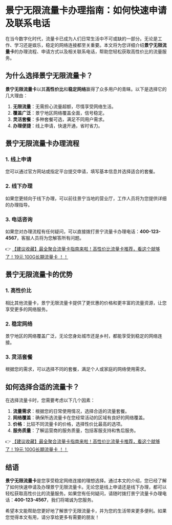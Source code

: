 # 景宁无限流量卡办理指南：如何快速申请及联系电话

在当今数字化时代，流量卡已成为人们日常生活中不可或缺的一部分。无论是工作、学习还是娱乐，稳定的网络连接都至关重要。本文将为您详细介绍**景宁无限流量卡**的办理流程、申请方式以及相关联系电话，帮助您轻松获取高性价比的流量服务。

## 为什么选择景宁无限流量卡？

**景宁无限流量卡**以其**高性价比**和**稳定网络**赢得了众多用户的青睐。以下是选择它的几大理由：

1. **无限流量**：无需担心流量超额，尽情享受网络生活。
2. **覆盖广泛**：景宁地区网络覆盖全面，信号稳定。
3. **灵活套餐**：多种套餐可选，满足不同用户需求。
4. **办理便捷**：线上申请，快速开通，省时省力。

## 景宁无限流量卡办理流程

### 1. 线上申请
您可以通过官方网站或指定平台提交申请，填写基本信息并选择适合的套餐。

### 2. 线下办理
如果您更倾向于线下办理，可以前往景宁当地的营业厅，工作人员将为您提供详细的办理指导。

### 3. 电话咨询
如果您对办理流程有任何疑问，可以直接拨打景宁流量卡办理电话：**400-123-4567**，客服人员将为您解答所有问题。

👉 [【建议收藏】最全聚合流量卡指南来啦！高性价比流量卡推荐，看这个就够了！19元 100G长期流量卡 ！！](https://bit.ly/Liuliangka)

## 景宁无限流量卡的优势

### 1. 高性价比
相比其他流量卡，景宁无限流量卡提供了更优惠的价格和更丰富的流量资源，让您享受更多的网络服务。

### 2. 稳定网络
景宁地区的网络覆盖广泛，无论您身处城市还是乡村，都能享受到稳定的网络连接。

### 3. 灵活套餐
根据您的需求，可以选择不同的套餐，满足个人或家庭的网络使用需求。

## 如何选择合适的流量卡？

在选择流量卡时，您需要考虑以下几个因素：

1. **流量需求**：根据您的日常使用情况，选择合适的流量套餐。
2. **网络覆盖**：确保所选流量卡在您经常活动的区域有良好的网络覆盖。
3. **价格**：比较不同流量卡的价格，选择性价比最高的选项。
4. **服务质量**：了解运营商的服务质量，包括客服支持和售后服务。

👉 [【建议收藏】最全聚合流量卡指南来啦！高性价比流量卡推荐，看这个就够了！19元 100G长期流量卡 ！！](https://bit.ly/Liuliangka)

## 结语

**景宁无限流量卡**是您享受稳定网络连接的理想选择。通过本文的介绍，您已经了解了如何快速申请及办理景宁无限流量卡。无论您是线上申请还是线下办理，都可以轻松获取高性价比的流量服务。如果您有任何疑问，请随时拨打景宁流量卡办理电话：**400-123-4567**，我们将竭诚为您服务。

希望本文能帮助您更好地了解景宁无限流量卡，并为您的生活带来更多便利。如果您觉得本文有用，请分享给更多有需要的朋友！
